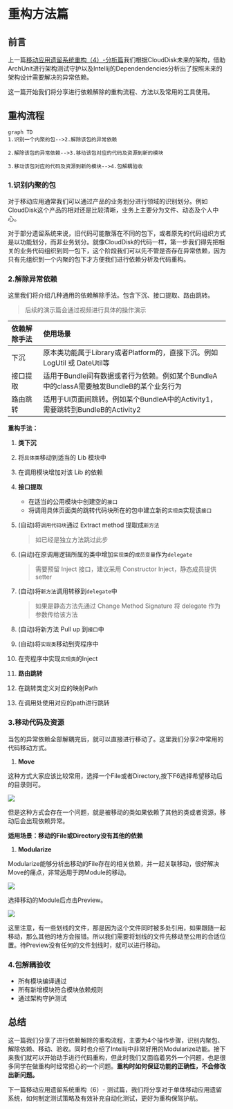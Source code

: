 # 重构方法篇

## 前言

上一篇[移动应用遗留系统重构（4）-分析篇](https://juejin.cn/post/6950077521790500894)我们根据CloudDisk未来的架构，借助ArchUnit进行架构测试守护以及Intellij的Dependendencies分析出了按照未来的架构设计需要解决的异常依赖。

这一篇开始我们将分享进行依赖解除的重构流程、方法以及常用的工具使用。

## 重构流程

```text
graph TD
1.识别一个内聚的包-->2.解除该包的异常依赖

2.解除该包的异常依赖-->3.移动该包对应的代码及资源到新的模块

3.移动该包对应的代码及资源到新的模块-->4.包解耦验收
```

### 1.识别内聚的包

对于移动应用通常我们可以通过产品的业务划分进行领域的识别划分。例如CloudDisk这个产品的相对还是比较清晰，业务上主要分为文件、动态及个人中心。

对于部分遗留系统来说，旧代码可能散落在不同的包下，或者原先的代码组织方式是以功能划分，而非业务划分。就像CloudDisk的代码一样，第一步我们得先把相关的业务代码组织到同一包下，这个阶段我们可以先不管是否存在异常依赖，因为只有先组织到一个内聚的包下才方便我们进行依赖分析及代码重构。

### 2.解除异常依赖

这里我们将介绍几种通用的依赖解除手法。包含下沉、接口提取、路由跳转。

> 后续的演示篇会通过视频进行具体的操作演示

| 依赖解除手法 | 使用场景 |
| :--- | :--- |
| 下沉 | 原本类功能属于Library或者Platform的，直接下沉。例如LogUtil 或 DateUtil等 |
| 接口提取 | 适用于Bundle间有数据或者行为依赖。例如某个BundleA中的classA需要触发BundleB的某个业务行为 |
| 路由跳转 | 适用于UI页面间跳转。例如某个BundleA中的Activity1，需要跳转到BundleB的Activity2 |

**重构手法：**

1. **类下沉**
2. 将`具体类`移动到适当的 Lib 模块中
3. 在调用模块增加对该 Lib 的依赖
4. **接口提取**
   * 在适当的公用模块中创建空的`接口`
   * 将调用具体页面类的跳转代码块所在的包中建立新的`实现类`实现该`接口`
5. \(自动\)将`调用代码块`通过 Extract method 提取成`新方法`

   > 如已经是独立方法跳过此步

6. \(自动\)在原调用逻辑所属的类中增加`实现类`的`成员变量`作为`delegate`

   > 需要预留 Inject 接口，建议采用 Constructor Inject，静态成员提供setter

7. \(自动\)将`新方法`调用转移到`delegate`中

   > 如果是静态方法先通过 Change Method Signature 将 delegate 作为参数传给该方法

8. \(自动\)将新方法 Pull up 到`接口`中
9. \(自动\)将`实现类`移动到壳程序中
10. 在壳程序中实现`实现类`的Inject
11. **路由跳转**
12. 在跳转类定义对应的映射Path
13. 在调用处使用对应的path进行跳转

### 3.移动代码及资源

当包的异常依赖全部解耦完后，就可以直接进行移动了。这里我们分享2中常用的代码移动方式。

1. **Move**

这种方式大家应该比较常用，选择一个File或者Directory,按下F6选择希望移动后的目录则可。

![](https://p3-juejin.byteimg.com/tos-cn-i-k3u1fbpfcp/439fce24e104478ebfd13fbf1edb1560~tplv-k3u1fbpfcp-zoom-1.image)

但是这种方式会存在一个问题，就是被移动的类如果依赖了其他的类或者资源，移动后会出现依赖异常。

**适用场景：移动的File或Directory没有其他的依赖**

1. **Modularize**

Modularize能够分析出移动的File存在的相关依赖，并一起关联移动，很好解决Move的痛点，非常适用于跨Module的移动。

![](https://p3-juejin.byteimg.com/tos-cn-i-k3u1fbpfcp/e45b77efd1ef41ffbb4d7c1b7b4c62d4~tplv-k3u1fbpfcp-zoom-1.image)

选择移动的Module后点击Preview。

![](https://p3-juejin.byteimg.com/tos-cn-i-k3u1fbpfcp/22fa5a7c42f048808cd08744fa7b143b~tplv-k3u1fbpfcp-zoom-1.image)

这里注意，有一些划线的文件，那是因为这个文件同时被多处引用，如果跟随一起移动，那么其他的地方会报错。所以我们需要将划线的文件先移动至公用的合适位置。待Preview没有任何的文件划线时，就可以进行移动。

### 4.包解耦验收

* 所有模块编译通过
* 所有新增模块符合模块依赖规则
* 通过架构守护测试

## 总结

这一篇我们分享了进行依赖解除的重构流程，主要为4个操作步骤，识别内聚包、解除依赖、移动、验收。同时也介绍了Intellij中非常好用的Modularize功能。接下来我们就可以开始动手进行代码重构，但此时我们又面临着另外一个问题，也是很多同学在做重构时经常担心的一个问题。**重构时如何保证功能的正确性，不会修改出新问题。**

下一篇移动应用遗留系统重构（6）- 测试篇，我们将分享对于单体移动应用遗留系统，如何制定测试策略及有效补充自动化测试，更好为重构保驾护航。

